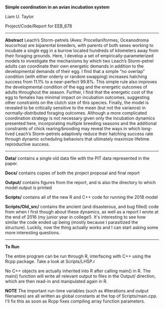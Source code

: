 **Simple coordination in an avian incubation system**

Liam U. Taylor

Project/Code/Report for EEB_678

----------------------

**Abstract**
Leach’s Storm-petrels (Aves: Procellariiformes, Oceanodroma leucorhoa) are biparental breeders, with parents of both sexes working to incubate a single egg in a burrow located hundreds of kilometers away from their foraging grounds. Here, I develop a set of empirically-parameterized models to investigate the mechanisms by which two Leach’s Storm-petrel adults can coordinate their own energetic demands in addition to the developmental demands of their egg. I find that a simple “no overlap” condition (with either orderly or random swapping) increases hatching success from 11.1% to a near-perfect 99.8%. This simple rule also improves the developmental condition of the egg and the energetic outcomes of adults throughout the season. Further, I find that the energetic cost of the egg to females has minimal impact on incubation outcomes, suggesting other constraints on the clutch size of this species. Finally, the model is revealed to be critically sensitive to the mean (but not the variance) in normally-distributed foraging outcomes. Although a more complicated coordination strategy is not necessary given only the incubation dynamics presented here, incorporating multiple breeding seasons and the additional constraints of chick rearing/brooding may reveal the ways in which long-lived Leach’s Storm-petrels adaptively reduce their hatching success rate through dynamic scheduling behaviors that ultimately maximize lifetime reproductive success.

----------------------

**Data/** contains a single old data file with the PIT data represented in the paper.

**Docs/** contains copies of both the project proposal and final report

**Output/** contains figures from the report, and is also the directory to which model output is printed

**Scripts/** contains all of the new R and C++ code for running the 2018 model

**Scripts/Old_src/** contains the ancient (and disasterous, and bug filled) code from when I first though about these dynamics, as well as a report I wrote at the end of 2016 (my junior year in college!). It's interesting to see how similar the code ended up being (mostly because I parasitized the structure). Luckily, now the thing actually works and I can start asking some more interesting questions.

----------------------

**To Run**

The entire program can be run through R, interfacing with C++ using the Rcpp package. Take a look at Scripts/LHSP.r

No C++ objects are actually inherited into R after calling main() in R. The main() function will write all relevant output to files in the Output/ direction, which are then read-in and manipulated again in R. 

**NOTE** The important run-time variables (such as #Iterations and output filenames) are all written as global constants at the top of Scripts/main.cpp. I'll fix this as soon as Rcpp fixes compiling array function parameters.  
